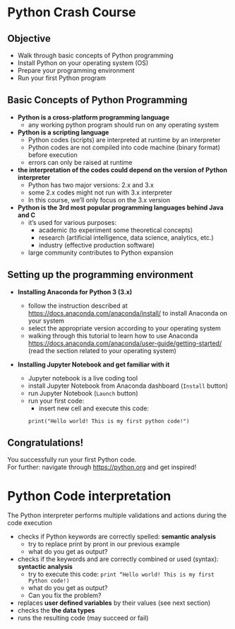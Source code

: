 # Python Crash Course

## Objective
- Walk through basic concepts of Python programming
- Install Python on your operating system (OS)
- Prepare your programming environment
- Run your first Python program

## Basic Concepts of Python Programming
- **Python is a cross-platform programming language**
  * any working python program should run on any operating system
- **Python is a scripting language**
  * Python codes (scripts) are interpreted at runtime by an interpreter
  * Python codes are not compiled into code machine (binary format) before execution
  * errors can only be raised at runtime
- **the interpretation of the codes could depend on the version of Python interpreter**
  * Python has two major versions: 2.x and 3.x
  * some 2.x codes might not run with 3.x interpreter
  * In this course, we’ll only focus on the 3.x version
- **Python is the 3rd most popular programming languages behind Java and C**
  * it’s used for various purposes:
    - academic (to experiment some theoretical concepts)
    - research (artificial intelligence, data science, analytics, etc.)
    - industry (effective production software)
  * large community contributes to Python expansion

## Setting up the programming environment

- **Installing Anaconda for Python 3 (3.x)**
    * follow the instruction described at https://docs.anaconda.com/anaconda/install/ to install Anaconda on your system
    * select the appropriate version according to your operating system
    * walking through this tutorial to learn how to use Anaconda https://docs.anaconda.com/anaconda/user-guide/getting-started/ (read the section related to your operating system)
  
- **Installing Jupyter Notebook and get familiar with it**
    * Jupyter notebook is a live coding tool
    * install Jupyter Notebook from Anaconda dashboard (`Install` button)
    * run Jupyter Notebook (`Launch` button)
    * run your first code:
        - insert new cell and execute this code:
        ```
        print("Hello world! This is my first python code!")
        ```
## Congratulations! 
You successfully run your first Python code.  
For further: navigate through https://python.org and get inspired!


# Python Code interpretation

The Python interpreter performs multiple validations and actions during the code execution
* checks if Python keywords are correctly spelled: **semantic analysis**
    - try to replace print by pront in our previous example
    - what do you get as output?
* checks if the keywords and are correctly combined or used (syntax): **syntactic analysis**
    - try to execute this code:  `print “Hello world! This is my first Python code!)`
    - what do you get as output?
    - Can you fix the problem?
* replaces **user defined variables** by their values (see next section)
* checks the **the data types**
* runs the resulting code (may succeed or fail)
